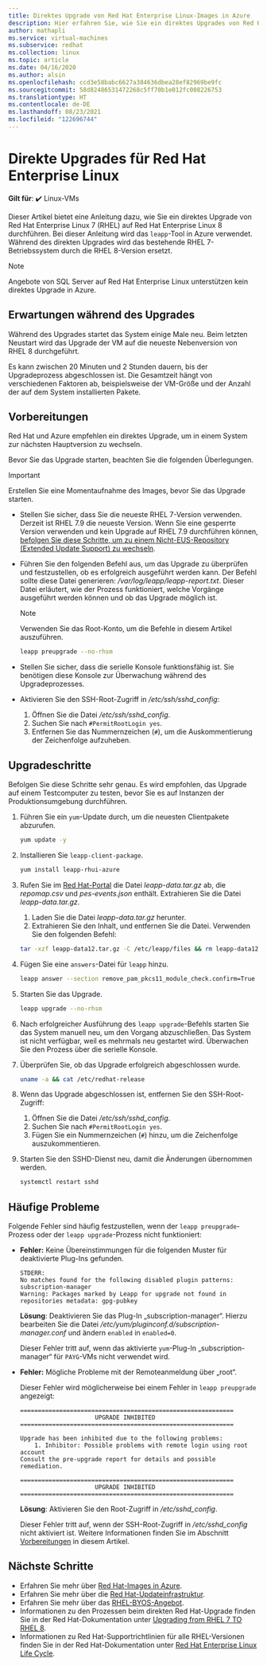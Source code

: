 ```yaml
---
title: Direktes Upgrade von Red Hat Enterprise Linux-Images in Azure
description: Hier erfahren Sie, wie Sie ein direktes Upgrades von Red Hat Enterprise 7.x-Images auf die neueste 8.x-Version durchführen.
author: mathapli
ms.service: virtual-machines
ms.subservice: redhat
ms.collection: linux
ms.topic: article
ms.date: 04/16/2020
ms.author: alsin
ms.openlocfilehash: ccd3e58babc6627a384636dbea28ef82969be9fc
ms.sourcegitcommit: 58d82486531472268c5ff70b1e012fc008226753
ms.translationtype: HT
ms.contentlocale: de-DE
ms.lasthandoff: 08/23/2021
ms.locfileid: "122696744"
---
```

# <a name="red-hat-enterprise-linux-in-place-upgrades"></a>Direkte Upgrades für Red Hat Enterprise Linux

**Gilt für**: :heavy_check_mark: Linux-VMs 

Dieser Artikel bietet eine Anleitung dazu, wie Sie ein direktes Upgrade von Red Hat Enterprise Linux 7 (RHEL) auf Red Hat Enterprise Linux 8 durchführen. Bei dieser Anleitung wird das `leapp`-Tool in Azure verwendet. Während des direkten Upgrades wird das bestehende RHEL 7-Betriebssystem durch die RHEL 8-Version ersetzt.

>[!Note] 
> Angebote von SQL Server auf Red Hat Enterprise Linux unterstützen kein direktes Upgrade in Azure.

## <a name="what-to-expect-during-the-upgrade"></a>Erwartungen während des Upgrades
Während des Upgrades startet das System einige Male neu. Beim letzten Neustart wird das Upgrade der VM auf die neueste Nebenversion von RHEL 8 durchgeführt. 

Es kann zwischen 20 Minuten und 2 Stunden dauern, bis der Upgradeprozess abgeschlossen ist. Die Gesamtzeit hängt von verschiedenen Faktoren ab, beispielsweise der VM-Größe und der Anzahl der auf dem System installierten Pakete.

## <a name="preparations"></a>Vorbereitungen
Red Hat und Azure empfehlen ein direktes Upgrade, um in einem System zur nächsten Hauptversion zu wechseln. 

Bevor Sie das Upgrade starten, beachten Sie die folgenden Überlegungen. 

>[!Important] 
> Erstellen Sie eine Momentaufnahme des Images, bevor Sie das Upgrade starten.

* Stellen Sie sicher, dass Sie die neueste RHEL 7-Version verwenden. Derzeit ist RHEL 7.9 die neueste Version. Wenn Sie eine gesperrte Version verwenden und kein Upgrade auf RHEL 7.9 durchführen können, [befolgen Sie diese Schritte, um zu einem Nicht-EUS-Repository (Extended Update Support) zu wechseln](./redhat-rhui.md#switch-a-rhel-7x-vm-back-to-non-eus-remove-a-version-lock).

* Führen Sie den folgenden Befehl aus, um das Upgrade zu überprüfen und festzustellen, ob es erfolgreich ausgeführt werden kann. Der Befehl sollte diese Datei generieren: */var/log/leapp/leapp-report.txt*. Dieser Datei erläutert, wie der Prozess funktioniert, welche Vorgänge ausgeführt werden können und ob das Upgrade möglich ist.

    >[!NOTE]
    > Verwenden Sie das Root-Konto, um die Befehle in diesem Artikel auszuführen. 

    ```bash
    leapp preupgrade --no-rhsm
    ```
* Stellen Sie sicher, dass die serielle Konsole funktionsfähig ist. Sie benötigen diese Konsole zur Überwachung während des Upgradeprozesses.

* Aktivieren Sie den SSH-Root-Zugriff in */etc/ssh/sshd_config*:
    1. Öffnen Sie die Datei */etc/ssh/sshd_config*.
    1. Suchen Sie nach `#PermitRootLogin yes`.
    1. Entfernen Sie das Nummernzeichen (`#`), um die Auskommentierung der Zeichenfolge aufzuheben.

## <a name="upgrade-steps"></a>Upgradeschritte

Befolgen Sie diese Schritte sehr genau. Es wird empfohlen, das Upgrade auf einem Testcomputer zu testen, bevor Sie es auf Instanzen der Produktionsumgebung durchführen.

1. Führen Sie ein `yum`-Update durch, um die neuesten Clientpakete abzurufen.
    ```bash
    yum update -y
    ```

1. Installieren Sie `leapp-client-package`.
    ```bash
    yum install leapp-rhui-azure
    ```
    
1. Rufen Sie im [Red Hat-Portal](https://access.redhat.com/articles/3664871) die Datei *leapp-data.tar.gz* ab, die *repomap.csv* und *pes-events.json* enthält. Extrahieren Sie die Datei *leapp-data.tar.gz*.
    1. Laden Sie die Datei *leapp-data.tar.gz* herunter.
    1. Extrahieren Sie den Inhalt, und entfernen Sie die Datei. Verwenden Sie den folgenden Befehl:
    ```bash
    tar -xzf leapp-data12.tar.gz -C /etc/leapp/files && rm leapp-data12.tar.gz
    ```

1. Fügen Sie eine `answers`-Datei für `leapp` hinzu.
    ```bash
    leapp answer --section remove_pam_pkcs11_module_check.confirm=True --add
    ``` 

1. Starten Sie das Upgrade.
    ```bash
    leapp upgrade --no-rhsm
    ```
1.  Nach erfolgreicher Ausführung des `leapp upgrade`-Befehls starten Sie das System manuell neu, um den Vorgang abzuschließen. Das System ist nicht verfügbar, weil es mehrmals neu gestartet wird. Überwachen Sie den Prozess über die serielle Konsole.

1.  Überprüfen Sie, ob das Upgrade erfolgreich abgeschlossen wurde.
    ```bash
    uname -a && cat /etc/redhat-release
    ```

1. Wenn das Upgrade abgeschlossen ist, entfernen Sie den SSH-Root-Zugriff:
    1. Öffnen Sie die Datei */etc/ssh/sshd_config*.
    1. Suchen Sie nach `#PermitRootLogin yes`.
    1. Fügen Sie ein Nummernzeichen (`#`) hinzu, um die Zeichenfolge auszukommentieren.

1. Starten Sie den SSHD-Dienst neu, damit die Änderungen übernommen werden.
    ```bash
    systemctl restart sshd
    ```
## <a name="common-problems"></a>Häufige Probleme

Folgende Fehler sind häufig festzustellen, wenn der `leapp preupgrade`-Prozess oder der `leapp upgrade`-Prozess nicht funktioniert:

* **Fehler:** Keine Übereinstimmungen für die folgenden Muster für deaktivierte Plug-Ins gefunden.

    ```plaintext
    STDERR:
    No matches found for the following disabled plugin patterns: subscription-manager
    Warning: Packages marked by Leapp for upgrade not found in repositories metadata: gpg-pubkey
    ```

    **Lösung**: Deaktivieren Sie das Plug-In „subscription-manager“. Hierzu bearbeiten Sie die Datei */etc/yum/pluginconf.d/subscription-manager.conf* und ändern `enabled` in `enabled=0`.

    Dieser Fehler tritt auf, wenn das aktivierte `yum`-Plug-In „subscription-manager“ für `PAYG`-VMs nicht verwendet wird.

* **Fehler:** Mögliche Probleme mit der Remoteanmeldung über „root“.

    Dieser Fehler wird möglicherweise bei einem Fehler in `leapp preupgrade` angezeigt:

    ```structured-text
    ============================================================
                         UPGRADE INHIBITED
    ============================================================
    
    Upgrade has been inhibited due to the following problems:
        1. Inhibitor: Possible problems with remote login using root account
    Consult the pre-upgrade report for details and possible remediation.
    
    ============================================================
                         UPGRADE INHIBITED
    ============================================================
    ```
    **Lösung**: Aktivieren Sie den Root-Zugriff in */etc/sshd_config*.

    Dieser Fehler tritt auf, wenn der SSH-Root-Zugriff in */etc/sshd_config* nicht aktiviert ist. Weitere Informationen finden Sie im Abschnitt [Vorbereitungen](#preparations) in diesem Artikel. 


## <a name="next-steps"></a>Nächste Schritte
* Erfahren Sie mehr über [Red Hat-Images in Azure](./redhat-images.md).
* Erfahren Sie mehr über die [Red Hat-Updateinfrastruktur](./redhat-rhui.md).
* Erfahren Sie mehr über das [RHEL-BYOS-Angebot](./byos.md).
* Informationen zu den Prozessen beim direkten Red Hat-Upgrade finden Sie in der Red Hat-Dokumentation unter [Upgrading from RHEL 7 TO RHEL 8](https://access.redhat.com/documentation/en-us/red_hat_enterprise_linux/8/html-single/upgrading_from_rhel_7_to_rhel_8/index).
* Informationen zu Red Hat-Supportrichtlinien für alle RHEL-Versionen finden Sie in der Red Hat-Dokumentation unter [Red Hat Enterprise Linux Life Cycle](https://access.redhat.com/support/policy/updates/errata).